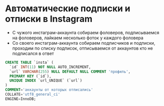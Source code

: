 # Автоматические подписки и отписки в Instagram

- С чужого инстаграм-аккаунта собираем фоловеров, подписываемся на фоловеров, лайкаем несколько фоток у каждого фоловера
- Со своего инстаграм-аккаунта собираем подписчиков и подписки, проходим по списку подписок, отписываемся от аккаунтов
  кто не подписался в ответ

```sql
CREATE TABLE `insta` (
  `id` INT(11) NOT NULL AUTO_INCREMENT,
  `url` VARCHAR(255) NULL DEFAULT NULL COMMENT 'профиль',
  PRIMARY KEY (`id`),
  UNIQUE INDEX `url_UNIQUE` (`url`)
)
COMMENT='аккаунты от которых отписались'
COLLATE='utf8_general_ci'
ENGINE=InnoDB;